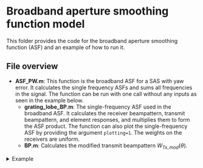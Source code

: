 # Broadband aperture smoothing function model

This folder provides the code for the broadband aperture smoothing function (ASF) and an example of how to run it.

## File overview

- **ASF_PW.m**: This function is the broadband ASF for a SAS with yaw error. It calculates the single frequency ASFs and sums all frequencies in the signal. The function can be run with one call without any inputs as seen in the example below.
    - **grating_lobe_BP.m**: The single-frequency ASF used in the broadband ASF. It calculates the receiver beampattern, transmit beampattern, and element responses, and multiplies them to form the ASF product. The function can also plot the single-frequency ASF by providing the argument `plotting=1`. The weights on the receivers are uniform.
    - **BP.m**: Calculates the modified transmit beampattern $W_{Tx,mod}(\theta)$.

<details>
<summary>Example</summary>

```Matlab
[total_BP, angles, u] = ASF_PW(); % Create broadband ASF with pre-defined parameters

f = figure('Position', [314 135 766 362]);

plot(u, db(abs(total_BP/max(total_BP(:)))), 'LineWidth', 1)
grid on
xlim([-0.1 0.1])
ylim([-75 5])
xlabel('$u$', 'Interpreter','latex')
ylabel('Power [dB]')
title('Periodic error grating lobes')
subtitle('Aperture smoothing function model')
set(gca,'LineWidth', 1, 'Fontsize', 12, 'FontName', 'Serif')
```
</details>
